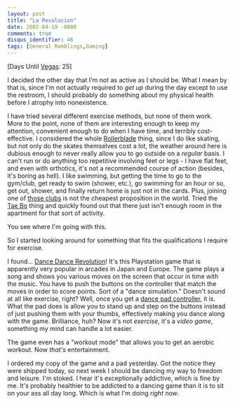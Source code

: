 ```yaml
---
layout: post
title: "La Revolucion"
date: 2002-04-19 -0800
comments: true
disqus_identifier: 46
tags: [General Ramblings,Gaming]
---
```

[Days Until [Vegas](/archive/2002/04/08/vegas-baby-vegas.aspx): 25]
 
 I decided the other day that I'm not as active as I should be. What I
mean by that is, since I'm not actually required to *get up* during the
day except to use the restroom, I should probably do something about my
physical health before I atrophy into nonexistence.
 
 I have tried several different exercise methods, but none of them work.
More to the point, none of them are interesting enough to keep my
attention, convenient enough to do when I have time, and terribly
cost-effective. I considered the whole
[Rollerblade](http://www.rollerblade.com) thing, since I do like
skating, but not only do the skates themselves cost a lot, the weather
around here is dubious enough to never really allow you to go outside on
a *regular* basis. I can't run or do anything too repetitive involving
feet or legs - I have flat feet, and even with orthotics, it's not a
recommended course of action (besides, it's boring as hell). I like
swimming, but getting the time to go to the gym/club, get ready to swim
(shower, etc.), go swimming for an hour or so, get out, shower, and
finally return home is just not in the cards. Plus, joining one of
[those clubs](http://www.ballyfitness.com/) is not the cheapest
proposition in the world. Tried the [Tae Bo](http://www.billyblanks.com)
thing and quickly found out that there just isn't enough room in the
apartment for that sort of activity.
 
 You see where I'm going with this.
 
 So I started looking around for something that fits the qualifications
I require for exercise.
 
 I found... [Dance Dance
Revolution](http://www.amazon.com/exec/obidos/ASIN/B00005A774/mhsvortex)!
It's this Playstation game that is apparently very popular in arcades in
Japan and Europe. The game plays a song and shows you various moves on
the screen that occur in time with the music. You have to push the
buttons on the controller that match the moves in order to score points.
Sort of a "dance simulation." Doesn't sound at all like exercise, right?
Well, once you get a [dance pad
controller](http://www.buynshop.com/productinfophp3/VG-DDR-ULTX), it is.
What the pad does is allow you to stand up and step on the buttons
instead of just pushing them with your thumbs, effectively making you
dance along with the game. Brilliance, huh? Now it's not *exercise*,
it's a *video game*, something my mind can handle a lot easier.
 
 The game even has a "workout mode" that allows you to get an aerobic
workout. Now *that's* entertainment.
 
 I ordered my copy of the game and a pad yesterday. Got the notice they
were shipped today, so next week I should be dancing my way to freedom
and leisure. I'm stoked. I hear it's exceptionally addictive, which is
fine by me. It's probably healthier to be addicted to a dancing game
than it is to sit on your ass all day long. Which is what I'm doing
*right now*.
